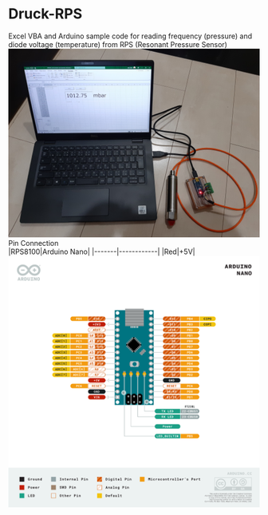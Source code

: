 # Druck-RPS
Excel VBA and Arduino sample code for reading frequency (pressure) and diode voltage (temperature) from RPS (Resonant Pressure Sensor)<BR>
![Alt text](https://github.com/ed0sidik/Druck-RPS/blob/main/RPS-Arduino-Excel.jpg?raw=true)<BR>
 Pin Connection <BR>
|RPS8100|Arduino Nano|
|-------|------------|
|Red|+5V|
![Alt text](https://github.com/ed0sidik/Druck-RPS/blob/main/Pinout-NANO_latest.png?raw=true)<BR>

